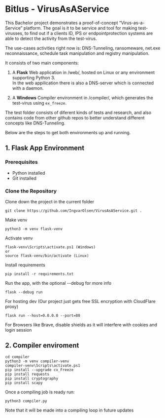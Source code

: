 # Bitlus - VirusAsAService

This Bachelor project demonstrates a proof-of-concept “Virus-as-a-Service” platform.
The goal is it to be service and tool for making test-virusses, to find out if a clients ID, IPS or endpointprotection systems are able to detect the activity from the test-virus.

The use-cases activities right now is: DNS-Tunneling, ransomeware, net.exe reconnaissance, schedule task manipulation and registry manipulation. 

It consists of two main components:

1. A **Flask** Web application in /web/, hosted on Linux or any environment supporting Python 3.\
   In the web appilication there is also a DNS-server which is connected with a daemon.

2. A **Windows** Compiler environment in /compiler/, which generates the test-virus using `ex_freeze`.

The test folder consists of diferent kinds of tests and research, and also contains code from other github repos to better understand different concepts like DNS-Tunneling.

Below are the steps to get both environments up and running.

## 1. Flask App Environment

### Prerequisites
- Python installed
- Git installed

### Clone the Repository

Clone down the project in the current folder
```
git clone https://github.com/IngvarOlsen/VirusAsAService.git .
```

Make venv
```
python3 -m venv flask-venv 
```

Activate venv
```
flask-venv\Scripts\activate.ps1 (Windows)
or
source flask-venv/bin/activate (Linux)
```

Install requirements
```
pip install -r requirements.txt
```

Run the app, with the optional --debug for more info
```
flask --debug run
```

For hosting dev (Our project just gets free SSL encryption with CloudFlare proxy)
```
flask run --host=0.0.0.0 --port=80 
```

For Browsers like Brave, disable shields as it will interfere with cookies and login session


## 2. Compiler enviroment 

```
cd compiler
python3 -m venv compiler-venv 
compiler-venv\Scripts\activate.ps1
pip install --upgrade cx_Freeze
pip install requests
pip install cryptography
pip install scapy
```
Once a compiling job is ready run: 
```
python3 compiler.py
```
Note that it will be made into a compiling loop in future updates
